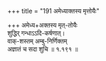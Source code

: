 +++
title = "191 अमेध्याक्तस्य मृत्तोयैः"

+++
अमेध्य+अक्तस्य मृत्-तोयैः  
शुद्धिर् गन्धाऽऽदि-कर्षणात्।  
वाक्-शस्तम् अम्बु-निर्णिक्तम्  
अज्ञातं च सदा शुचि  ॥ १.१९१ ॥